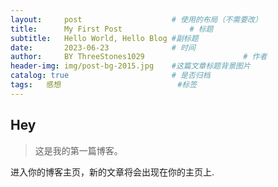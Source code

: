 ```yaml
---
layout:     post   				    # 使用的布局（不需要改）
title:      My First Post 				# 标题 
subtitle:   Hello World, Hello Blog #副标题
date:       2023-06-23 				# 时间
author:     BY ThreeStones1029 						# 作者
header-img: img/post-bg-2015.jpg 	#这篇文章标题背景图片
catalog: true 						# 是否归档
tags:	感想							#标签
---
```


## Hey
>这是我的第一篇博客。

进入你的博客主页，新的文章将会出现在你的主页上.
